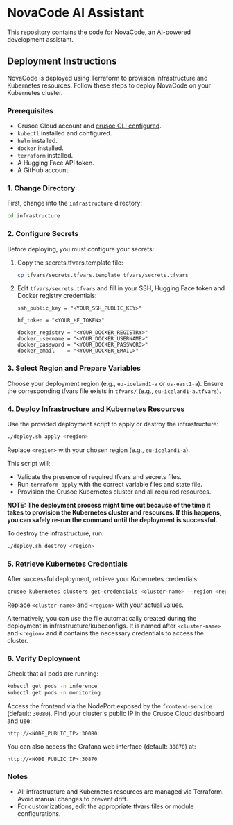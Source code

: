 # NovaCode AI Assistant

This repository contains the code for NovaCode, an AI-powered development assistant.

## Deployment Instructions

NovaCode is deployed using Terraform to provision infrastructure and Kubernetes resources.
Follow these steps to deploy NovaCode on your Kubernetes cluster.

### Prerequisites

* Crusoe Cloud account and [crusoe CLI configured](https://docs.crusoecloud.com/quickstart/installing-the-cli/index.html).
* `kubectl` installed and configured.
* `helm` installed.
* `docker` installed.
* `terraform` installed.
* A Hugging Face API token.
* A GitHub account.

### 1. Change Directory

First, change into the `infrastructure` directory:

```bash
cd infrastructure
```

### 2. Configure Secrets

Before deploying, you must configure your secrets:

1. Copy the secrets.tfvars.template file:

   ```bash
   cp tfvars/secrets.tfvars.template tfvars/secrets.tfvars
   ```

2. Edit `tfvars/secrets.tfvars` and fill in your SSH, Hugging Face token and Docker registry credentials:

   ```hcl
   ssh_public_key = "<YOUR_SSH_PUBLIC_KEY>"
   
   hf_token = "<YOUR_HF_TOKEN>"
   
   docker_registry = "<YOUR_DOCKER_REGISTRY>"
   docker_username = "<YOUR_DOCKER_USERNAME>"
   docker_password = "<YOUR_DOCKER_PASSWORD>"
   docker_email    = "<YOUR_DOCKER_EMAIL>"
   ```

### 3. Select Region and Prepare Variables

Choose your deployment region (e.g., `eu-iceland1-a` or `us-east1-a`).
Ensure the corresponding tfvars file exists in `tfvars/` (e.g., `eu-iceland1-a.tfvars`).

### 4. Deploy Infrastructure and Kubernetes Resources

Use the provided deployment script to apply or destroy the infrastructure:

```bash
./deploy.sh apply <region>
```

Replace `<region>` with your chosen region (e.g., `eu-iceland1-a`).

This script will:
- Validate the presence of required tfvars and secrets files.
- Run `terraform apply` with the correct variable files and state file.
- Provision the Crusoe Kubernetes cluster and all required resources.

**NOTE: The deployment process might time out because of the time it takes to provision the Kubernetes cluster and resources.
If this happens, you can safely re-run the command until the deployment is successful.**

To destroy the infrastructure, run:

```bash
./deploy.sh destroy <region>
```

### 5. Retrieve Kubernetes Credentials

After successful deployment, retrieve your Kubernetes credentials:

```bash
crusoe kubernetes clusters get-credentials <cluster-name> --region <region>
```

Replace `<cluster-name>` and `<region>` with your actual values.

Alternatively, you can use the file automatically created during the deployment in infrastructure/kubeconfigs.
It is named after `<cluster-name>` and `<region>` and it contains the necessary credentials to access the cluster.

### 6. Verify Deployment

Check that all pods are running:

```bash
kubectl get pods -n inference
kubectl get pods -n monitoring
```

Access the frontend via the NodePort exposed by the `frontend-service` (default: `30080`).
Find your cluster's public IP in the Crusoe Cloud dashboard and use:

```
http://<NODE_PUBLIC_IP>:30080
```


You can also access the Grafana web interface (default: `30870`) at:

```
http://<NODE_PUBLIC_IP>:30870
```

### Notes

- All infrastructure and Kubernetes resources are managed via Terraform. Avoid manual changes to prevent drift.
- For customizations, edit the appropriate tfvars files or module configurations.
